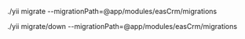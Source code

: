 ./yii migrate --migrationPath=@app/modules/easCrm/migrations

./yii migrate/down --migrationPath=@app/modules/easCrm/migrations